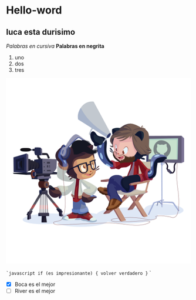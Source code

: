 # Hello-word
 ## luca esta durisimo

 *Palabras en cursiva*
 **Palabras en negrita**
 
 1. uno
 2. dos
 3. tres
 
![foto](filmtocats.png)

`` `javascript
if (es impresionante) {
  volver verdadero
}
`` `
- [x] Boca es el mejor
- [ ] River es el mejor
